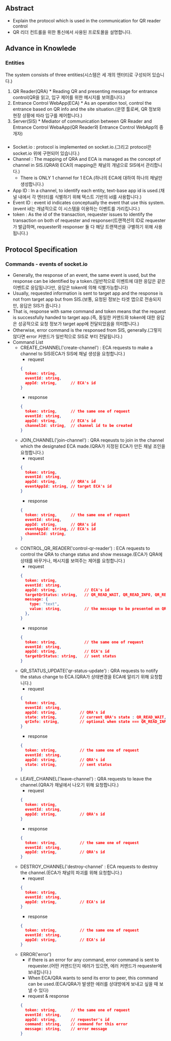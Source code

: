 ## Abstract
  - Explain the protocol which is used in the communication for QR reader control
  - QR 리더 컨트롤을 위한 통신에서 사용된 프로토몰을 설명합니다.

## Advance in Knowlede

### Entities
  The system consists of three entities(시스템은 세 개의 엔터티로 구성되어 있습니다.)
  1. QR Reader(QRA)
    * Reading QR and presenting message for entrance control(QR을 읽고, 입구 제어를 위한 메시지를 보여줍니다.)
  2. Entrance Control WebApp(ECA)
    * As an operation tool, control the entrance based on QR info and the site situation.(운영 툴로써, QR 정보와 현장 상황에 따라 입구를 제어합니다.)
  3. Server(SIS)
    * Mediator of communication between QR Reader and Entrance Control WebaApp(QR Reader와 Entrance Control WebApp의 중개자)

### 
  - Socket.io : protocol is implemented on socket.io.(그리고 protocol은 socket.io 위에 구현되어 있습니다.)
  - Channel : The mapping of QRA and ECA is managed as the concept of channel in SIS.(QRA와 ECA의 mapping은 채널의 개념으로 SIS에서 관리합니다.)
    * There is ONLY 1 channel for 1 ECA.(하나의 ECA에 대하여 하나의 채널만 생성합니다.)
  - App ID : In a channel, to identify each entity, text-base app id is used.(채널 내에서 각 엔터티를 식별하기 위해 택스트 기반의 id를 사용합니다.)
  - Event ID : event id indicates conceptually the event that use this system.(event id는 개념적으로 이 시스템을 이용하는 이벤트를 가리킵니다.)
  - token : As the id of the transaction, requester issues to identify the transaction on both of requester and responser(트랜잭션의 ID로 requester가 발급하며, requester와 responser 둘 다 해당 트랜잭션을 구별하기 위해 사용됩니다.)

## Protocol Specification

### Commands - events of socket.io
  - Generally, the response of an event, the same event is used, but the response can be identified by a token.(일반적으로 이벤트에 대한 응답은 같은 이벤트로 응답됩니다만, 응답은 token에 의해 식별가능합니다)
  - Usually, requested information is sent to target app and the response is not from target app but from SIS.(보통, 요청된 정보는 타겟 앱으로 전송되지만, 응답은 SIS가 줍니다.)
  - That is, response with same command and token means that the request is successfully handed to target app.(즉, 동일한 커맨드와 token에 대한 응답은 성공적으로 요청 정보가 target app에 전달되었음을 의미합니다.)
  - Otherwise, error command is the responsed from SIS, generally.(그렇지 않다면 error 커맨드가 일반적으로 SIS로 부터 전달됩니다.)
  - Command List
    * CREATE_CHANNEL('create-channel') : ECA requests to make a channel to SIS(ECA가 SIS에 채널 생성을 요청합니다.)
      - request
      ```json
      {
        token: string,
        eventId: string,
        appId: string,      // ECA's id
      }      
      ```
      - response
      ```json
      {
        token: string,      // the same one of request
        eventId: string,  
        appId: string,      // ECA's id
        channelId: string,  // channel id to be created
      }
      ```
    * JOIN_CHANNEL('join-channel') : QRA reqeusts to join in the channel which the designated ECA made.(QRA가 지정된 ECA가 만든 채널 조인을 요청합니다.)
      - request
      ```json
      {
        token: string,
        eventId: string,
        appId: string,      // QRA's id
        eventAppId: string, // target ECA's id
      }
      ```
      - response
      ```json
      {
        token: string,      // the same one of request
        eventId: string,
        appId: string,      // QRA's id
        eventAppId: string, // ECA's id
        channelId: string,
      }
      ```
    * CONTROL_QR_READER('control-qr-reader') : ECA requests to control the QRA to change status and show message.(ECA가 QRA에 상태를 바꾸거나, 메시지를 보여주는 제어를 요청합니다.)
      - request
      ```json
      {
        token: string,
        eventId: string,
        appId: string,            // ECA's id
        targetQrStatus: string,   // QR_READ_WAIT, QR_READ_INFO, QR_READ_BLOCK, QR_ENTRANCE_ADMIT
        message: {
          type: "text",
          value: string,          // the message to be presented on QR Reader for the status
        },
      }
      ```
      - response
      ```json
      {
        token: string,            // the same one of request
        eventId: string,
        appId: string,            // ECA's id
        targetQrStatus: string,   // sent status
      }
      ```
    * QR_STATUS_UPDATE('qr-status-update') : QRA requests to notify the status change to ECA.(QRA가 상태변경을 ECA에 알리기 위해 요청합니다.)
      - request
      ```json
      {
        token: string,
        eventId: string,
        appId: string,          // QRA's id
        state: string,          // current QRA's state : QR_READ_WAIT, QR_READ_INFO, QR_READ_BLOCK, QR_ENTRANCE_ADMIT
        qrInfo: string,         // optional when state === QR_READ_INFO, scanned qr info
      }
      ```
      - response
      ```json
      {
        token: string,          // the same one of request
        eventId: string,
        appId: string,          // QRA's id
        state: string,          // sent status
      }
      ```
    * LEAVE_CHANNEL('leave-channel') : QRA requests to leave the channel.(QRA가 채널에서 나오기 위해 요청합니다.)
      - request
      ```json
      {
        token: string,
        eventId: string,
        appId: string,          // QRA's id
      }
      ```
      - response
      ```json
      {
        token: string,          // the same one of request
        eventId: string,
        appId: string,          // QRA's id
      }
      ```
    * DESTROY_CHANNEL('destroy-channel' : ECA requests to destroy the channel.(ECA가 채널의 파괴를 위해 요청합니다.)
      - request
      ```json
      {
        token: string,
        eventId: string,
        appId: string,          // ECA's id
      }      
      ```
      - response
      ```json
      {
        token: string,          // the same one of request
        eventId: string,  
        appId: string,          // ECA's id
      }
      ```
    * ERROR('error') 
      - if there is an error for any command, error command is sent to requester.(어떤 커맨드던지 에러가 있으면, 에러 커맨드가 requester에 보내집니다.)
      - When ECA/QRA wants to send its error to peer, this command can be used.(ECA/QRA가 발생한 에러를 상대방에게 보내고 싶을 때 보낼 수 있다)
      - request & response
      ```json
      {
        token: string,      // the same one of request
        eventId: string,
        appId: string,      // requester's id
        command: string,    // command for this error
        message: string,    // error message
      }
      ```